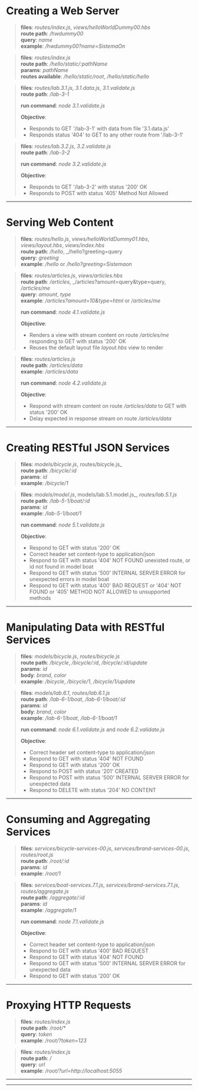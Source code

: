 
# Creating a Web Server

>**files**: _routes/index.js_, _views/helloWorldDummy00.hbs_\
>**route path**: _/hwdummy00_\
>**query**: _name_\
>**example**: _/hwdummy00?name=SistemaOn_

>**files**: _routes/index.js_\
>**route path**: _/hello/static/:pathName_\
>**params**: _pathName_\
>**routes available**: _/hello/static/root_, _/hello/static/hello_

>**files**: _routes/lab.3.1.js_, _3.1.data.js_, _3.1.validate.js_\
>**route path**: _/lab-3-1_
>
>**run command**: _node 3.1.validate.js_
>
>**Objective**:
> - Responds to GET '/lab-3-1' with data from file '3.1.data.js'
> - Responds status '404' to GET to any other route from '/lab-3-1'

>**files**: _routes/lab.3.2.js_, _3.2.validate.js_\
>**route path**: _/lab-3-2_
>
>**run command**: _node 3.2.validate.js_
>
>**Objective**:
> - Responds to GET '/lab-3-2' with status '200' OK
> - Responds to POST with status '405' Method Not Allowed

---

# Serving Web Content

>**files**: _routes/hello.js_, _views/helloWorldDummy01.hbs_, _views/layout.hbs_, _views/index.hbs_\
>**route path**: _/hello_, _/hello?greeting=query\
>**query**: _greeting_\
>**example**: _/hello_ or _/hello?greeting=Sistemaon_

>**files**: _routes/articles.js_, _views/articles.hbs_\
>**route path**: _/articles_, _/articles?amount=query&type=query, _/articles/me_\
>**query**: _amount_, _type_\
>**example**: _/articles?amount=10&type=html_ or _/articles/me_
>
>**run command**: _node 4.1.validate.js_
>
>**Objective**:
> - Renders a view with stream content on route _/articles/me_ responding to GET with status '200' OK
> - Reuses the default layout file _layout.hbs_ view to render

>**files**: _routes/articles.js_\
>**route path**: _/articles/data_\
>**example**: _/articles/data_
>
>**run command**: _node 4.2.validate.js_
>
>**Objective**:
> - Respond with stream content on route _/articles/data_ to GET with status '200' OK
> - Delay expected in response stream on route _/articles/data_

---

# Creating RESTful JSON Services

>**files**: _models/bicycle.js_, routes/bicycle.js_\
>**route path**: _/bicycle/:id_\
>**params**: _id_\
>**example**: _/bicycle/1_

>**files**: _models/model.js_, models/lab.5.1.model.js_, _routes/lab.5.1.js_\
>**route path**: _/lab-5-1/boat/:id_\
>**params**: _id_\
>**example**: _/lab-5-1/boat/1_
>
>**run command**: _node 5.1.validate.js_
>
>**Objective**:
> - Respond to GET with status '200' OK
> - Correct header set content-type to application/json
> - Respond to GET with status '404' NOT FOUND unexisted route, or id not found in model boat
> - Respond to GET with status '500' INTERNAL SERVER ERROR for unexpected errors in model boat
> - Respond to GET with status '400' BAD REQUEST or '404' NOT FOUND or '405' METHOD NOT ALLOWED to unsupported methods

---

# Manipulating Data with RESTful Services

>**files**: _models/bicycle.js_, _routes/bicycle.js_\
>**route path**: _/bicycle_, _/bicycle/:id_, _/bicycle/:id/update_\
>**params**: _id_\
>**body**: _brand_, _color_\
>**example**: _/bicycle_, _/bicycle/1_, _/bicycle/1/update_

>**files**: _models/lab.6.1_, _routes/lab.6.1.js_\
>**route path**: _/lab-6-1/boat_, _/lab-6-1/boat/:id_\
>**params**: _id_\
>**body**: _brand_, _color_\
>**example**: _/lab-6-1/boat_, _/lab-6-1/boat/1_
>
>**run command**: _node 6.1.validate.js_ and _node 6.2.validate.js_
>
>**Objective**:
> - Correct header set content-type to application/json
> - Respond to GET with status '404' NOT FOUND
> - Respond to GET with status '200' OK
> - Respond to POST with status '201' CREATED
> - Respond to POST with status '500' INTERNAL SERVER ERROR for unexpected data
> - Respond to DELETE with status '204' NO CONTENT

---

# Consuming and Aggregating Services

>**files**: _services/bicycle-services-00.js_, _services/brand-services-00.js_, _routes/root.js_\
>**route path**: _/root/:id_\
>**params**: _id_\
>**example**: _/root/1_

>**files**: _services/boat-services.7.1.js_, _services/brand-services.7.1.js_, _routes/aggregate.js_\
>**route path**: _/aggregate/:id_\
>**params**: _id_\
>**example**: _/aggregate/1_
>
>**run command**: _node 7.1.validate.js_
>
>**Objective**:
> - Correct header set content-type to application/json
> - Respond to GET with status '400' BAD REQUEST
> - Respond to GET with status '404' NOT FOUND
> - Respond to GET with status '500' INTERNAL SERVER ERROR for unexpected data
> - Respond to GET with status '200' OK

---

# Proxying HTTP Requests

>**files**: _routes/index.js_\
>**route path**: _/root/*_\
>**query**: _token_\
>**example**: _/root/?token=123_

>**files**: _routes/index.js_\
>**route path**: _/_\
>**query**: _url_\
>**example**: _/root/?url=http://localhost:5055_

---
---